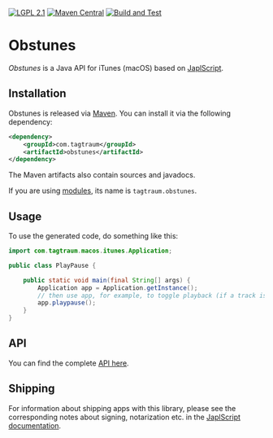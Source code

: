 [![LGPL 2.1](https://img.shields.io/badge/License-LGPL_2.1-blue.svg)](https://www.gnu.org/licenses/old-licenses/lgpl-2.1.html)
[![Maven Central](https://maven-badges.herokuapp.com/maven-central/com.tagtraum/obstunes/badge.svg)](https://maven-badges.herokuapp.com/maven-central/com.tagtraum/obstunes)
[![Build and Test](https://github.com/japlscript/obstunes/workflows/Build%20and%20Test/badge.svg)](https://github.com/japlscript/obstunes/actions)


# Obstunes

*Obstunes* is a Java API for iTunes (macOS) based on
[JaplScript](https://github.com/japlscript/japlscript).


## Installation

Obstunes is released via [Maven](https://maven.apache.org).
You can install it via the following dependency:

```xml
<dependency>
    <groupId>com.tagtraum</groupId>
    <artifactId>obstunes</artifactId>
</dependency>
```

The Maven artifacts also contain sources and javadocs. 

If you are using [modules](https://en.wikipedia.org/wiki/Java_Platform_Module_System),
its name is `tagtraum.obstunes`.


## Usage
                           
To use the generated code, do something like this:

```java
import com.tagtraum.macos.itunes.Application;

public class PlayPause {

    public static void main(final String[] args) {
        Application app = Application.getInstance();
        // then use app, for example, to toggle playback (if a track is in the player)
        app.playpause();
    }
}
```
     

## API

You can find the complete [API here](https://japlscript.github.io/obstunes/com/tagtraum/macos/itunes/package-summary.html). 


## Shipping

For information about shipping apps with this library, please see
the corresponding notes about signing, notarization etc. in the
[JaplScript documentation](https://github.com/japlscript/japlscript/blob/main/README.md).
